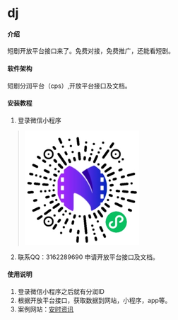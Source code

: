 # dj

#### 介绍
短剧开放平台接口来了。免费对接，免费推广，还能看短剧。

#### 软件架构
短剧分润平台（cps）,开放平台接口及文档。


#### 安装教程

1.  登录微信小程序

>![微信小程序](imggh_ec1ca5aba62c_258%20(1).jpg)

2.  联系QQ：3162289690 申请开放平台接口及文档。


#### 使用说明

1.  登录微信小程序之后就有分润ID
2.  根据开放平台接口，获取数据到网站，小程序，app等。
3.  案例网站：[安时资讯](https://www.asyun.com.cn)
